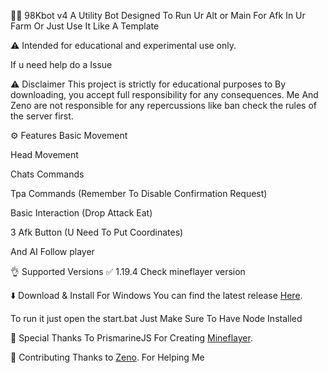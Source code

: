 🕵️‍♂️ 98Kbot v4
A Utility Bot Designed To Run Ur Alt or Main For Afk In Ur Farm Or Just Use It Like A Template

⚠️ Intended for educational and experimental use only.

If u need help do a Issue


⚠️ Disclaimer
This project is strictly for educational purposes to By downloading, you accept full responsibility for any consequences. Me And Zeno are not responsible for any repercussions like ban check the rules of the server first.



⚙️ Features
Basic Movement

Head Movement 

Chats Commands

Tpa Commands (Remember To Disable Confirmation Request)

Basic Interaction (Drop Attack Eat)

3 Afk Button (U Need To Put Coordinates) 

And AI Follow player



👌 Supported Versions
✅ 1.19.4 Check mineflayer version

⬇️ Download & Install
For Windows
You can find the latest release [Here](https://github.com/VinoFFR/AFKMinecraftBot/releases/).

To run it just open the start.bat
Just Make Sure To Have Node Installed

🙏 Special Thanks
To PrismarineJS For Creating [Mineflayer](https://github.com/PrismarineJS/mineflayer).


💁 Contributing
Thanks to [Zeno](https://github.com/zeno98k). For Helping Me 

